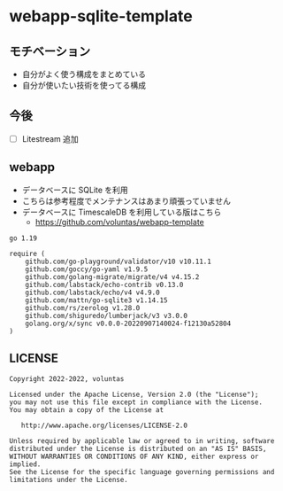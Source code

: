 # webapp-sqlite-template

## モチベーション

- 自分がよく使う構成をまとめている
- 自分が使いたい技術を使ってる構成

## 今後

- [ ] Litestream 追加

## webapp

- データベースに SQLite を利用
- こちらは参考程度でメンテナンスはあまり頑張っていません
- データベースに TimescaleDB を利用している版はこちら
    - https://github.com/voluntas/webapp-template

```
go 1.19

require (
	github.com/go-playground/validator/v10 v10.11.1
	github.com/goccy/go-yaml v1.9.5
	github.com/golang-migrate/migrate/v4 v4.15.2
	github.com/labstack/echo-contrib v0.13.0
	github.com/labstack/echo/v4 v4.9.0
	github.com/mattn/go-sqlite3 v1.14.15
	github.com/rs/zerolog v1.28.0
	github.com/shiguredo/lumberjack/v3 v3.0.0
	golang.org/x/sync v0.0.0-20220907140024-f12130a52804
)
```


## LICENSE


```
Copyright 2022-2022, voluntas

Licensed under the Apache License, Version 2.0 (the "License");
you may not use this file except in compliance with the License.
You may obtain a copy of the License at

   http://www.apache.org/licenses/LICENSE-2.0

Unless required by applicable law or agreed to in writing, software
distributed under the License is distributed on an "AS IS" BASIS,
WITHOUT WARRANTIES OR CONDITIONS OF ANY KIND, either express or implied.
See the License for the specific language governing permissions and
limitations under the License.
```
